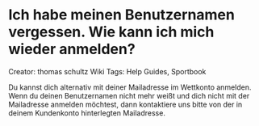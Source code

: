 # Ich habe meinen Benutzernamen vergessen. Wie kann ich mich wieder anmelden?

Creator: thomas schultz
Wiki Tags: Help Guides, Sportbook

Du kannst dich alternativ mit deiner Mailadresse im Wettkonto anmelden. Wenn du deinen Benutzernamen nicht mehr weißt und dich nicht mit der Mailadresse anmelden möchtest, dann kontaktiere uns bitte von der in deinem Kundenkonto hinterlegten Mailadresse.